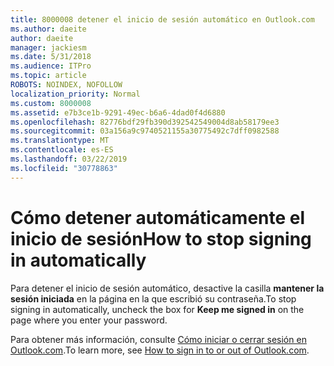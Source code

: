 ```yaml
---
title: 8000008 detener el inicio de sesión automático en Outlook.com
ms.author: daeite
author: daeite
manager: jackiesm
ms.date: 5/31/2018
ms.audience: ITPro
ms.topic: article
ROBOTS: NOINDEX, NOFOLLOW
localization_priority: Normal
ms.custom: 8000008
ms.assetid: e7b3ce1b-9291-49ec-b6a6-4dad0f4d6880
ms.openlocfilehash: 82776bdf29fb390d392542549004d8ab58179ee3
ms.sourcegitcommit: 03a156a9c9740521155a30775492c7dff0982588
ms.translationtype: MT
ms.contentlocale: es-ES
ms.lasthandoff: 03/22/2019
ms.locfileid: "30778863"
---
```

# <a name="how-to-stop-signing-in-automatically"></a><span data-ttu-id="6da81-102">Cómo detener automáticamente el inicio de sesión</span><span class="sxs-lookup"><span data-stu-id="6da81-102">How to stop signing in automatically</span></span>

<span data-ttu-id="6da81-103">Para detener el inicio de sesión automático, desactive la casilla **mantener la sesión iniciada** en la página en la que escribió su contraseña.</span><span class="sxs-lookup"><span data-stu-id="6da81-103">To stop signing in automatically, uncheck the box for **Keep me signed in** on the page where you enter your password.</span></span> 
  
<span data-ttu-id="6da81-104">Para obtener más información, consulte [Cómo iniciar o cerrar sesión en Outlook.com](https://go.microsoft.com/fwlink/p/?linkid=873113).</span><span class="sxs-lookup"><span data-stu-id="6da81-104">To learn more, see [How to sign in to or out of Outlook.com](https://go.microsoft.com/fwlink/p/?linkid=873113).</span></span>
  

